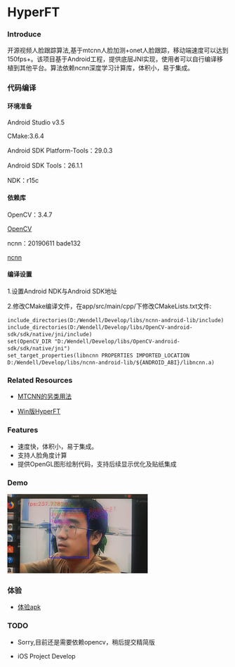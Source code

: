 #  HyperFT

### Introduce
开源视频人脸跟踪算法,基于mtcnn人脸加测+onet人脸跟踪，移动端速度可以达到150fps+。该项目基于Android工程，提供底层JNI实现，使用者可以自行编译移植到其他平台。算法依赖ncnn深度学习计算库，体积小，易于集成。

### 代码编译

#### 环境准备

Android Studio v3.5

CMake:3.6.4

Android SDK Platform-Tools：29.0.3

Android SDK Tools：26.1.1

NDK：r15c

#### 依赖库

OpenCV：3.4.7 

[OpenCV](https://sourceforge.net/projects/opencvlibrary/files/4.1.1/opencv-4.1.1-android-sdk.zip/download)

ncnn：20190611 bade132

[ncnn](https://github.com/Tencent/ncnn/releases/download/20190611/ncnn-android-lib.zip)

#### 编译设置

1.设置Android NDK与Android SDK地址

2.修改CMake编译文件，在app/src/main/cpp/下修改CMakeLists.txt文件:

```
include_directories(D:/Wendell/Develop/libs/ncnn-android-lib/include)
include_directories(D:/Wendell/Develop/libs/OpenCV-android-sdk/sdk/native/jni/include)
set(OpenCV_DIR "D:/Wendell/Develop/libs/OpenCV-android-sdk/sdk/native/jni")
set_target_properties(libncnn PROPERTIES IMPORTED_LOCATION D:/Wendell/Develop/libs/ncnn-android-lib/${ANDROID_ABI}/libncnn.a)
```

### Related Resources


+ [MTCNN的另类用法](https://blog.csdn.net/relocy/article/details/84075570)

+ [Win版HyperFT](https://github.com/qaz734913414/Ncnn_FaceTrack)

### Features

+ 速度快，体积小，易于集成。
+ 支持人脸角度计算
+ 提供OpenGL图形绘制代码，支持后续显示优化及贴纸集成

### Demo

![image](./resource/demo.gif)


### 体验

+ [体验apk](https://fir.im/HyperFT)

### TODO

+ Sorry,目前还是需要依赖opencv，稍后提交精简版

+ iOS Project Develop
